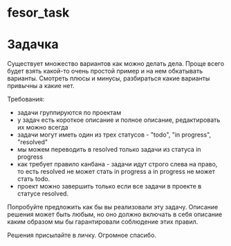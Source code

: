 # fesor_task

Задачка
=============================

Существует множество вариантов как можно делать дела. Проще всего будет взять какой-то очень простой пример и на нем обкатывать варианты. Смотреть плюсы и минусы, разбираться какие варианты привычны а какие нет.

Требования:
 - задачи группируются по проектам
 - у задач есть короткое описание и полное описание, редактировать их можно всегда
 - задачи могут иметь один из трех статусов - "todo", "in progress", "resolved"
 - мы можем переводить в resolved только задачи из статуса in progress
 - как требует правило канбана - задачи идут строго слева на право, то есть resolved не может стать in progress а in progress не может стать todo.
 - проект можно завершить только если все задачи в проекте в статусе resolved.
 
Попробуйте предложить как бы вы реализовали эту задачу. Описание решения может быть любым, но оно должно включать в себя описание каким образом мы бы гарантировали соблюдение этих правил. 

Решения присылайте в личку. Огромное спасибо.
